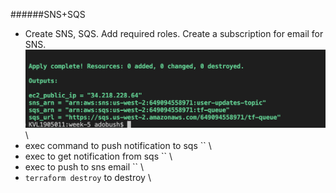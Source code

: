 ######SNS+SQS
- Create SNS, SQS. Add required roles. Create a subscription for email for SNS.\
![output](https://github.com/phpadventure/aws-course/blob/master/week-5/screenshots/output.png) \
- exec command to push notification to sqs `` \
- exec to get notification from sqs `` \
- exec to push to sns email `` \
- `terraform destroy` to destroy \
